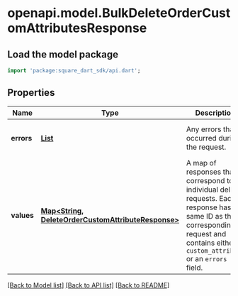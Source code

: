 # openapi.model.BulkDeleteOrderCustomAttributesResponse

## Load the model package
```dart
import 'package:square_dart_sdk/api.dart';
```

## Properties
Name | Type | Description | Notes
------------ | ------------- | ------------- | -------------
**errors** | [**List<Error>**](Error.md) | Any errors that occurred during the request. | [optional] [default to const []]
**values** | [**Map<String, DeleteOrderCustomAttributeResponse>**](DeleteOrderCustomAttributeResponse.md) |  A map of responses that correspond to individual delete requests. Each response has the same ID  as the corresponding request and contains either a `custom_attribute` or an `errors` field. | [default to const {}]

[[Back to Model list]](../README.md#documentation-for-models) [[Back to API list]](../README.md#documentation-for-api-endpoints) [[Back to README]](../README.md)


